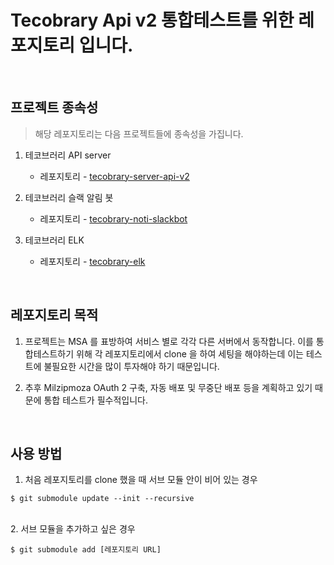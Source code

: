 # Tecobrary Api v2 통합테스트를 위한 레포지토리 입니다.

<br>

## 프로젝트 종속성

> 해당 레포지토리는 다음 프로젝트들에 종속성을 가집니다.

1. 테코브러리 API server
    * 레포지토리 - [tecobrary-server-api-v2](https://github.com/milzipmoza-developers/tecobrary-server-api-v2)

2. 테코브러리 슬랙 알림 봇
    * 레포지토리 - [tecobrary-noti-slackbot](https://github.com/milzipmoza-developers/tecobrary-noti-slackbot)

3. 테코브러리 ELK
    * 레포지토리 - [tecobrary-elk](https://github.com/milzipmoza-developers/tecobrary-elk)    
<br>

## 레포지토리 목적

1. 프로젝트는 MSA 를 표방하여 서비스 별로 각각 다른 서버에서 동작합니다. 이를 통합테스트하기 위해 각 레포지토리에서 clone 을 하여 세팅을 해야하는데 이는 테스트에 불필요한 시간을 많이 투자해야 하기 때문입니다.

2. 추후 Milzipmoza OAuth 2 구축, 자동 배포 및 무중단 배포 등을 계획하고 있기 때문에 통합 테스트가 필수적입니다.

<br>

## 사용 방법
1. 처음 레포지토리를 clone 했을 때 서브 모듈 안이 비어 있는 경우

```shell script
$ git submodule update --init --recursive
```

<br>
2. 서브 모듈을 추가하고 싶은 경우

```shell script
$ git submodule add [레포지토리 URL]
```